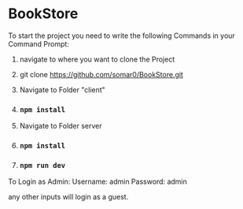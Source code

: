 # BookStore

To start the project you need to write the following Commands in your Command Prompt:

1. navigate to where you want to clone the Project 

2. git clone https://github.com/somar0/BookStore.git

3. Navigate to Folder "client" 

4. ### `npm install`

5. Navigate to Folder server

7. ### `npm install`

8. ### `npm run dev`

To Login as Admin:
Username: admin
Password: admin

any other inputs will login as a guest.
